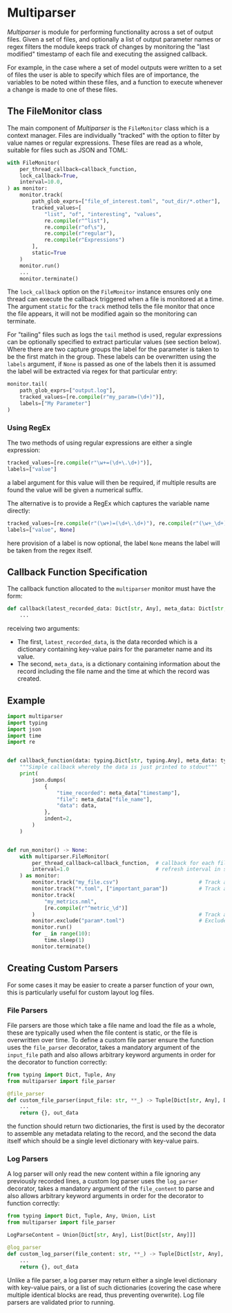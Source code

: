 # Multiparser

_Multiparser_ is module for performing functionality across a set of output files. Given a set of files, and optionally a list of output parameter names or regex filters the module keeps track of changes by monitoring the "last modified" timestamp of each file and executing the assigned callback.

For example, in the case where a set of model outputs were written to a set of files the user is able to specify which files are of importance, the variables to be noted within these files, and a function to execute whenever a change is made to one of these files.

## The FileMonitor class

The main component of _Multiparser_ is the `FileMonitor` class which is a context manager. Files are individually "tracked" with the option to filter by value names or regular expressions. These files are read as a whole, suitable for files such as JSON and TOML:

```python
with FileMonitor(
    per_thread_callback=callback_function,
    lock_callback=True,
    interval=10.0,
) as monitor:
    monitor.track(
        path_glob_exprs=["file_of_interest.toml", "out_dir/*.other"],
        tracked_values=[
            "list", "of", "interesting", "values",
            re.compile(r"^list"),
            re.compile(r"of\s"),
            re.compile(r"regular"),
            re.compile(r"Expressions")
        ],
        static=True
    )
    monitor.run()
    ...
    monitor.terminate()
```

The `lock_callback` option on the `FileMonitor` instance ensures only one thread can execute the callback triggered when a file is monitored at a time. The argument `static` for the `track` method tells the file monitor that once the file appears, it will not be modified again so the monitoring can terminate.

For "tailing" files such as logs the `tail` method is used, regular expressions can be optionally specified to extract particular values (see section below). Where there are two capture groups the label for the parameter is taken to be the
first match in the group. These labels can be overwritten using the `labels` argument, if `None` is passed as one of the labels then it is assumed the label will be extracted via regex for that particular entry:

```python
monitor.tail(
    path_glob_exprs=["output.log"],
    tracked_values=[re.compile(r"my_param=(\d+)")],
    labels=["My Parameter"]
)
```

### Using RegEx

The two methods of using regular expressions are either a single expression:

```python
tracked_values=[re.compile(r"\w+=(\d+\.\d+)")],
labels=["value"]
```

a label argument for this value will then be required, if multiple results are found the value
will be given a numerical suffix.

The alternative is to provide a RegEx which captures the variable name directly:

```python
tracked_values=[re.compile(r"(\w+)=(\d+\.\d+)"), re.compile(r"(\w+_\d+)=(\d+\.\d+)")],
labels=["value", None]
```

here provision of a label is now optional, the label `None` means the label will be taken from the regex itself.

## Callback Function Specification

The callback function allocated to the `multiparser` monitor must have the form:

```python
def callback(latest_recorded_data: Dict[str, Any], meta_data: Dict[str, Any]) -> None:
    ...
```

receiving two arguments:

* The first, `latest_recorded_data`, is the data recorded which is a dictionary containing key-value pairs
for the parameter name and its value.
* The second, `meta_data`, is a dictionary containing information about the record including the file name and the time at which the record was created.

## Example

```python
import multiparser
import typing
import json
import time
import re


def callback_function(data: typing.Dict[str, typing.Any], meta_data: typing.Dict[str, typing.Any]) -> None:
    """Simple callback whereby the data is just printed to stdout"""
    print(
        json.dumps(
            {
                "time_recorded": meta_data["timestamp"],
                "file": meta_data["file_name"],
                "data": data,
            },
            indent=2,
        )
    )


def run_monitor() -> None:
    with multiparser.FileMonitor(
        per_thread_callback=callback_function,  # callback for each file update
        interval=1.0                            # refresh interval in seconds
    ) as monitor:
        monitor.track("my_file.csv")                          # Track a CSV file in the current directory
        monitor.track("*.toml", ["important_param"])          # Track a specific value (by name) in a set of files
        monitor.track(
            "my_metrics.nml",
            [re.compile(r"^metric_\d")]
        )                                                     # Track a set of values using regex
        monitor.exclude("param*.toml")                        # Exclude file patterns from tracking
        monitor.run()
        for _ in range(10):
            time.sleep(1)
        monitor.terminate()
```

## Creating Custom Parsers

For some cases it may be easier to create a parser function of your own, this is particularly useful for custom layout log files.

### File Parsers

File parsers are those which take a file name and load the file as a whole, these are typically used when the file content is static, or the file is overwritten over time. To define a custom file parser ensure the function uses the `file_parser` decorator, takes a mandatory argument of the `input_file` path and also allows arbitrary keyword arguments in order for the decorator to function correctly:

```python
from typing import Dict, Tuple, Any
from multiparser import file_parser

@file_parser
def custom_file_parser(input_file: str, **_) -> Tuple[Dict[str, Any], Dict[str, Any]]:
    ...
    return {}, out_data
```

the function should return two dictionaries, the first is used by the decorator to assemble any metadata relating to the record, and the second the data itself which should be a single level dictionary with key-value pairs.


### Log Parsers

A log parser will only read the new content within a file ignoring any previously recorded lines, a custom log parser uses the `log_parser` decorator, takes a mandatory argument of the `file_content` to parse and also allows arbitrary keyword arguments in order for the decorator to function correctly:

```python
from typing import Dict, Tuple, Any, Union, List
from multiparser import file_parser

LogParseContent = Union[Dict[str, Any], List[Dict[str, Any]]]

@log_parser
def custom_log_parser(file_content: str, **_) -> Tuple[Dict[str, Any], LogParseContent]:
    ...
    return {}, out_data
```

Unlike a file parser, a log parser may return either a single level dictionary with key-value pairs, or a list of such dictionaries (covering the case where multiple identical blocks are read, thus preventing overwrite). Log file parsers are validated prior to running.
